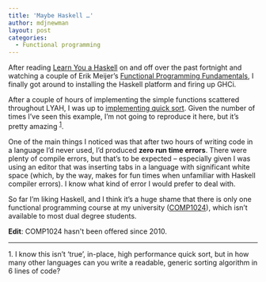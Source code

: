 ```yaml
---
title: 'Maybe Haskell …'
author: mdjnewman
layout: post
categories:
  - Functional programming
---
```

After reading [Learn You a Haskell][1] on and off over the past fortnight and watching a couple of Erik Meijer’s [Functional Programming Fundamentals][2],
I finally got around to installing the Haskell platform and firing up GHCi.

After a couple of hours of implementing the simple functions scattered throughout LYAH, I was up to [implementing quick sort][3].
Given the number of times I’ve seen this example, I’m not going to reproduce it here, but it’s pretty amazing <sup>[1](#f1)</sup>.

One of the main things I noticed was that after two hours of writing code in a language I’d never used, I’d produced
**zero run time errors**. There were plenty of compile errors, but that’s to be expected – especially given I was
using an editor that was inserting tabs in a language with significant white space (which, by the way, makes for fun
times when unfamiliar with Haskell compiler errors). I know what kind of error I would prefer to deal with.

So far I’m liking Haskell, and I think it’s a huge shame that there is only one functional programming course at
my university ([COMP1024][4]), which isn’t available to most dual degree students.

**Edit**: COMP1024 hasn't been offered since 2010.

* * *

<a name="f1"></a>1. I know this isn’t ‘true’, in-place, high performance quick sort, but in how many other languages can you write a readable, generic sorting algorithm in 6 lines of code?

 [1]: http://learnyouahaskell.com/ "Learn You a Haskell"
 [2]: http://channel9.msdn.com/Series/C9-Lectures-Erik-Meijer-Functional-Programming-Fundamentals "Erik Meijer - Functional Programming Fundamentals"
 [3]: http://learnyouahaskell.com/recursion#quick-sort "Learn You a Haskell - Recursion"
 [4]: http://www.uq.edu.au/study/course.html?course_code=COMP1024 "Conceptual Foundations of Computer Programming (COMP1024)"